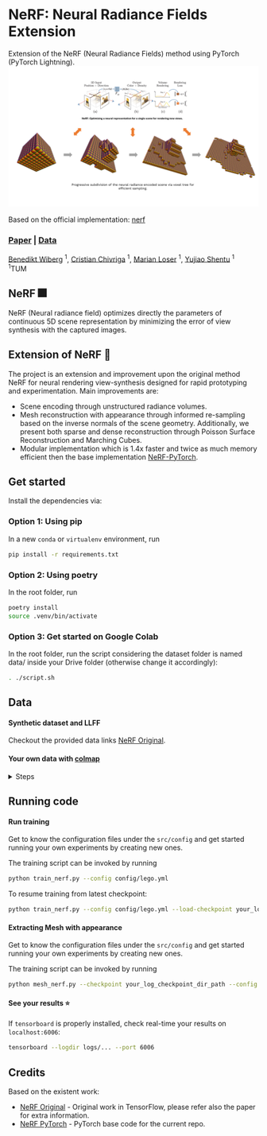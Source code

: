 # NeRF: Neural Radiance Fields Extension

Extension of the NeRF (Neural Radiance Fields) method using PyTorch (PyTorch Lightning).
![title](misc/pipeline.png)

Based on the official implementation: [nerf](https://github.com/bmild/nerf)

### [Paper](https://drive.google.com/drive/folders/1nssFxbSrTGOkNVSN3klsHh9RJg_ik5YF?usp=sharing) | [Data](https://drive.google.com/drive/folders/128yBriW1IG_3NJ5Rp7APSTZsJqdJdfc1)

 [Benedikt Wiberg](https://github.com/qway) <sup>1</sup>,
 [Cristian Chivriga](https://github.com/DomainFlag) <sup>1</sup>,
 [Marian Loser](https://github.com/Discusxl) <sup>1</sup>,
 [Yujiao Shentu](https://github.com/styj5) <sup>1</sup><br> <sup>1</sup>TUM

## NeRF :fireworks:

NeRF (Neural radiance field) optimizes directly the parameters of continuous 5D scene representation by minimizing the error of view synthesis with the captured images.

## Extension of NeRF :sparkler:

The project is an extension and improvement upon the original method NeRF for neural rendering view-synthesis designed for rapid prototyping and experimentation. Main improvements are: 
 - Scene encoding through unstructured radiance volumes.
 - Mesh reconstruction with appearance through informed re-sampling based on the inverse normals of the scene geometry. Additionally, we present both sparse and dense reconstruction through Poisson Surface Reconstruction and Marching Cubes. 
 - Modular implementation which is 1.4x faster and twice as much memory efficient then the base implementation [NeRF-PyTorch](https://github.com/krrish94/nerf-pytorch).

## Get started

Install the dependencies via: 

### Option 1: Using pip

In a new `conda` or `virtualenv` environment, run

```bash
pip install -r requirements.txt
```

### Option 2: Using poetry

In the root folder, run

```bash
poetry install
source .venv/bin/activate
```

### Option 3: Get started on Google Colab

In the root folder, run the script considering the dataset folder is named data/ inside your Drive folder (otherwise change it accordingly):

```bash
. ./script.sh
```

## Data

#### Synthetic dataset and LLFF

Checkout the provided data links [NeRF Original](https://github.com/bmild/nerf).

#### Your own data with [colmap](https://colmap.github.io/)
<details> <summary>Steps</summary>
   
1. Install [COLMAP](https://github.com/colmap/colmap) following [installation guide](https://colmap.github.io/install.html)
2. Prepare your images in a folder (60-80). Make sure that auto-focus is turned off.
3. Run `python data/colmap_convert.py your_images_dir_path`
4. Edit the config file e.g. `config/colmap.yml` with generated dataset path.
</details>

## Running code

#### Run training

Get to know the configuration files under the `src/config` and get started running your own experiments by creating new ones.

The training script can be invoked by running
```bash
python train_nerf.py --config config/lego.yml
```

To resume training from latest checkpoint:
```bash
python train_nerf.py --config config/lego.yml --load-checkpoint your_log_dir_path
```

#### Extracting Mesh with appearance

Get to know the configuration files under the `src/config` and get started running your own experiments by creating new ones.

The training script can be invoked by running
```bash
python mesh_nerf.py --checkpoint your_log_checkpoint_dir_path --config config/lego-high-res.yml --save-dir ../data/meshes --limit 1.2 --res 256 --iso-level 16
```


#### See your results :star:

If `tensorboard` is properly installed, check real-time your results on `localhost:6006`:

```bash
tensorboard --logdir logs/... --port 6006
``` 

## Credits

Based on the existent work:

- [NeRF Original](https://github.com/bmild/nerf) - Original work in TensorFlow, please refer also the paper for extra information.
- [NeRF PyTorch](https://github.com/krrish94/nerf-pytorch) - PyTorch base code for the current repo.

